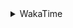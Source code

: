 <details>
 <summary>WakaTime</summary>

<!--START_SECTION:waka-->
![Profile Views](http://img.shields.io/badge/Profile%20Views-2-blue)

**🐱 My GitHub Data** 

> 🏆 504 Contributions in the Year 2021
 > 
> 📦 249.3 kB Used in GitHub's Storage 
 > 
> 🚫 Not Opted to Hire
 > 
> 📜 52 Public Repositories 
 > 
> 🔑 1 Private Repository 
 > 
**I'm an Early 🐤** 

```text
🌞 Morning    51 commits     ███░░░░░░░░░░░░░░░░░░░░░░   14.96% 
🌆 Daytime    141 commits    ██████████░░░░░░░░░░░░░░░   41.35% 
🌃 Evening    127 commits    █████████░░░░░░░░░░░░░░░░   37.24% 
🌙 Night      22 commits     █░░░░░░░░░░░░░░░░░░░░░░░░   6.45%

```
📅 **I'm Most Productive on Thursday** 

```text
Monday       54 commits     ████░░░░░░░░░░░░░░░░░░░░░   15.84% 
Tuesday      48 commits     ███░░░░░░░░░░░░░░░░░░░░░░   14.08% 
Wednesday    50 commits     ███░░░░░░░░░░░░░░░░░░░░░░   14.66% 
Thursday     63 commits     ████░░░░░░░░░░░░░░░░░░░░░   18.48% 
Friday       47 commits     ███░░░░░░░░░░░░░░░░░░░░░░   13.78% 
Saturday     41 commits     ███░░░░░░░░░░░░░░░░░░░░░░   12.02% 
Sunday       38 commits     ██░░░░░░░░░░░░░░░░░░░░░░░   11.14%

```


📊 **This Week I Spent My Time On** 

```text
⌚︎ Time Zone: Asia/Shanghai

💬 Programming Languages: 
Go                       6 hrs 54 mins       ████████████░░░░░░░░░░░░░   47.73% 
Other                    4 hrs 16 mins       ███████░░░░░░░░░░░░░░░░░░   29.48% 
JavaScript               1 hr 18 mins        ██░░░░░░░░░░░░░░░░░░░░░░░   9.06% 
Markdown                 54 mins             █░░░░░░░░░░░░░░░░░░░░░░░░   6.24% 
YAML                     31 mins             █░░░░░░░░░░░░░░░░░░░░░░░░   3.63%

🔥 Editors: 
VS Code                  14 hrs 28 mins      █████████████████████████   100.0%

🐱‍💻 Projects: 
matcloud                 5 hrs 54 mins       ██████████░░░░░░░░░░░░░░░   40.75% 
mcts                     5 hrs 25 mins       █████████░░░░░░░░░░░░░░░░   37.41% 
leetcode-go              1 hr 52 mins        ███░░░░░░░░░░░░░░░░░░░░░░   12.95% 
leetcode                 20 mins             ░░░░░░░░░░░░░░░░░░░░░░░░░   2.35% 
treap                    19 mins             ░░░░░░░░░░░░░░░░░░░░░░░░░   2.25%

💻 Operating System: 
Linux                    8 hrs 40 mins       ███████████████░░░░░░░░░░   59.88% 
Windows                  5 hrs 48 mins       ██████████░░░░░░░░░░░░░░░   40.12%

```

**I Mostly Code in Go** 

```text
Go                       16 repos            ███████████░░░░░░░░░░░░░░   47.06% 
Java                     9 repos             ██████░░░░░░░░░░░░░░░░░░░   26.47% 
Python                   2 repos             █░░░░░░░░░░░░░░░░░░░░░░░░   5.88% 
Vue                      2 repos             █░░░░░░░░░░░░░░░░░░░░░░░░   5.88% 
C#                       1 repo              ░░░░░░░░░░░░░░░░░░░░░░░░░   2.94%

```


**Timeline**

![Chart not found](https://raw.githubusercontent.com/MaoLongLong/MaoLongLong/main/charts/bar_graph.png) 


 Last Updated on 22/10/2021
<!--END_SECTION:waka-->

</details>
